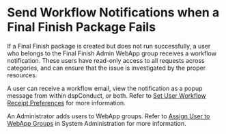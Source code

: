 # Send Workflow Notifications when a Final Finish Package Fails

If a Final Finish package is created but does not run successfully, a
user who belongs to the Final Finish Admin WebApp group receives a
workflow notification. These users have read-only access to all requests
across categories, and can ensure that the issue is investigated by the
proper resources.

A user can receive a workflow email, view the notification as a popup
message from within dspConduct, or both. Refer to [Set User Workflow
Receipt Preferences](Set_User_Workflow_Receipt_Preferences.htm) for more
information.

An Administrator adds users to WebApp groups. Refer to [Assign User to
WebApp
Groups](../../../Platform/Sys_Admin/Use_Cases/Assign_Users_to_WebApp_Groups.htm)
in System Administration for more information.
